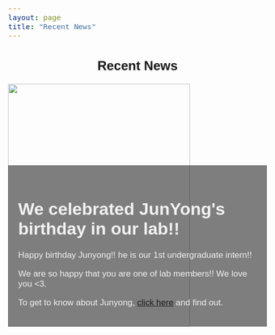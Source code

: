 ```yaml
---
layout: page
title: "Recent News"
---
```


<meta name="viewport" content="width=device-width, initial-scale=1">
<style>
* {
  box-sizing: border-box;
}
body {
  font-family: Arial;
  font-size: 17px;
}
.container {
  position: relative;
  max-width: 800px;
  margin: 0 auto;
}
.container img {vertical-align: middle;}
.container .content {
  position: absolute;
  bottom: 0;
  background: rgb(0, 0, 0); /* Fallback color */
  background: rgba(0, 0, 0, 0.5); /* Black background with 0.5 opacity */
  color: #f1f1f1;
  width: 100%;
  padding: 20px;
}
.center{
  text-align: center;
}
</style>

<div class="center">
<h2>Recent News</h2>
</div>

<div class="container">
  <img src="/assets/img/jy_birthday.png" height="480px" width="360px">
  <div class="content">
    <h1>We celebrated JunYong's birthday in our lab!!</h1>
    <p>Happy birthday Junyong!! he is our 1st undergraduate intern!!</p>
    <p>We are so happy that you are one of lab members!! We love you <3.</p>
    <p>To get to know about Junyong, <a href= "https://hoonlab6.github.io/people/jy_ko/">click here</a> and find out.</p>

  </div>
</div>

